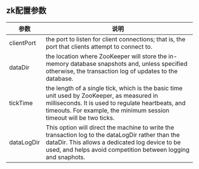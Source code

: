 ## zk配置参数

参数  | 说明
------------- | -------------
clientPort  | the port to listen for client connections; that is, the port that clients attempt to connect to.
 dataDir | the location where ZooKeeper will store the in-memory database snapshots and, unless specified otherwise, the transaction log of updates to the database.
 tickTime | the length of a single tick, which is the basic time unit used by ZooKeeper, as measured in milliseconds. It is used to regulate heartbeats, and timeouts. For example, the minimum session timeout will be two ticks.
dataLogDir | This option will direct the machine to write the transaction log to the dataLogDir rather than the dataDir. This allows a dedicated log device to be used, and helps avoid competition between logging and snaphots.
 
 